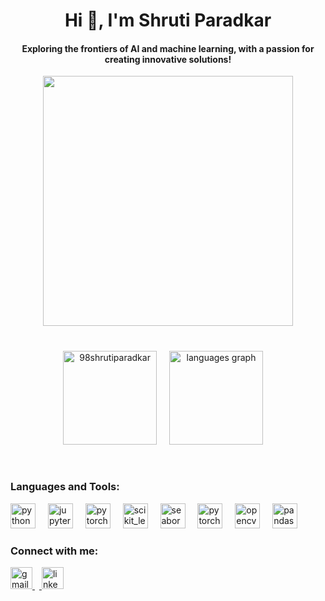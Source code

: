 <h1 align="center">Hi 👋, I'm Shruti Paradkar</h1>
<h4 align="center">Exploring the frontiers of AI and machine learning, with a passion for creating innovative solutions!</h3>


<div align="center">
  <img align="center" height="400" src="https://logicmojo.com/assets/dist/new_pages/images/data-science-intro.gif"  />
</div>


<br>

###

<p align="center">
  <img src="https://github-readme-stats.vercel.app/api?username=98shrutiparadkar&show_icons=true&locale=en" height="150" alt="98shrutiparadkar" />
  <img width="12" />
  <img src="https://github-readme-stats.vercel.app/api/top-langs?username=98shrutiparadkar&show_icons=true&locale=en&layout=compact" height="150" alt="languages graph" />
  <img width="12" />
</p>


<br>


###
<h3 align="left">Languages and Tools:</h3>
<div align="left">
  
  <img src="https://cdn.jsdelivr.net/gh/devicons/devicon/icons/python/python-original.svg" height="40" alt="python logo"  />
  <img width="12" />
  <img src="https://cdn.jsdelivr.net/gh/devicons/devicon/icons/jupyter/jupyter-original.svg" height="40" alt="jupyter logo"  />
  <img width="12" />
  <img src="https://cdn.jsdelivr.net/gh/devicons/devicon/icons/pytorch/pytorch-original.svg" height="40" alt="pytorch logo"  />
  <img width="12" />
  <img src="https://upload.wikimedia.org/wikipedia/commons/0/05/Scikit_learn_logo_small.svg" alt="scikit_learn" height="40" alt="pytorch logo"  />
  <img width="12" />
  <img src="https://seaborn.pydata.org/_images/logo-mark-lightbg.svg" alt="seaborn"  height="40" alt="pytorch logo"  />
  <img width="12" />
  <img src="https://www.vectorlogo.zone/logos/tensorflow/tensorflow-icon.svg" height="40" alt="pytorch logo"  />
  <img width="12" />
  <img src="https://www.vectorlogo.zone/logos/opencv/opencv-icon.svg" alt="opencv"  height="40" alt="python logo"  />
  <img width="12" />
  <img src="https://cdn.jsdelivr.net/gh/devicons/devicon/icons/pandas/pandas-original.svg" height="40" alt="pandas logo"  />
  <img width="12" />
  
</div>

###
<h3 align="left">Connect with me:</h3>


<div align="left">
  <a href="paradkarshruti9@gmail.com" target="_blank">
    <img src="https://img.shields.io/static/v1?message=Gmail&logo=gmail&label=&color=D14836&logoColor=white&labelColor=&style=for-the-badge" height="35" alt="gmail logo"  />
    <img width="7" />
  </a>  
  <a href="https://www.linkedin.com/in/shruti-paradkar-14733015a?utm_source=share&utm_campaign=share_via&utm_content=profile&utm_medium=android_app" target="_blank">
    <img src="https://img.shields.io/static/v1?message=LinkedIn&logo=linkedin&label=&color=0077B5&logoColor=white&labelColor=&style=for-the-badge" height="35" alt="linkedin logo"  /> 
  </a>
</div>

###

